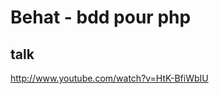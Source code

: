 Behat - bdd pour php
====================

## talk ##

http://www.youtube.com/watch?v=HtK-BfiWbIU


